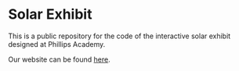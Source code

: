 # Solar Exhibit

This is a public repository for the code of the interactive solar exhibit designed at Phillips Academy. 

Our website can be found [here](https://interactive-solar-exhibit.herokuapp.com). 

